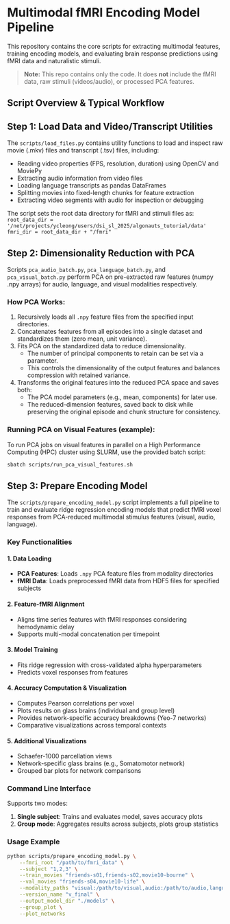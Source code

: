 # Multimodal fMRI Encoding Model Pipeline

This repository contains the core scripts for extracting multimodal features, training encoding models, and evaluating brain response predictions using fMRI data and naturalistic stimuli.

> **Note:** This repo contains only the code. It does **not** include the fMRI data, raw stimuli (videos/audio), or processed PCA features.

## Script Overview & Typical Workflow

## Step 1: Load Data and Video/Transcript Utilities

The `scripts/load_files.py` contains utility functions to load and inspect raw movie (.mkv) files and transcript (.tsv) files, including:

- Reading video properties (FPS, resolution, duration) using OpenCV and MoviePy
- Extracting audio information from video files
- Loading language transcripts as pandas DataFrames
- Splitting movies into fixed-length chunks for feature extraction
- Extracting video segments with audio for inspection or debugging

The script sets the root data directory for fMRI and stimuli files as:
`root_data_dir = '/net/projects/ycleong/users/dsi_sl_2025/algonauts_tutorial/data'`
`fmri_dir = root_data_dir + "/fmri"`

## Step 2: Dimensionality Reduction with PCA

Scripts `pca_audio_batch.py`, `pca_language_batch.py`, and `pca_visual_batch.py` perform PCA on pre-extracted raw features (numpy .npy arrays) for audio, language, and visual modalities respectively.

### How PCA Works:

1. Recursively loads all `.npy` feature files from the specified input directories.
2. Concatenates features from all episodes into a single dataset and standardizes them (zero mean, unit variance).
3. Fits PCA on the standardized data to reduce dimensionality.  
   - The number of principal components to retain can be set via a parameter.  
   - This controls the dimensionality of the output features and balances compression with retained variance.
4. Transforms the original features into the reduced PCA space and saves both:  
   - The PCA model parameters (e.g., mean, components) for later use.  
   - The reduced-dimension features, saved back to disk while preserving the original episode and chunk structure for consistency.

### Running PCA on Visual Features (example):

To run PCA jobs on visual features in parallel on a High Performance Computing (HPC) cluster using SLURM, use the provided batch script:

```bash
sbatch scripts/run_pca_visual_features.sh
```

## Step 3: Prepare Encoding Model

The `scripts/prepare_encoding_model.py` script implements a full pipeline to train and evaluate ridge regression encoding models that predict fMRI voxel responses from PCA-reduced multimodal stimulus features (visual, audio, language).

### Key Functionalities

#### 1. Data Loading
- **PCA Features**: Loads `.npy` PCA feature files from modality directories
- **fMRI Data**: Loads preprocessed fMRI data from HDF5 files for specified subjects

#### 2. Feature-fMRI Alignment
- Aligns time series features with fMRI responses considering hemodynamic delay
- Supports multi-modal concatenation per timepoint

#### 3. Model Training
- Fits ridge regression with cross-validated alpha hyperparameters
- Predicts voxel responses from features

#### 4. Accuracy Computation & Visualization
- Computes Pearson correlations per voxel
- Plots results on glass brains (individual and group level)
- Provides network-specific accuracy breakdowns (Yeo-7 networks)
- Comparative visualizations across temporal contexts

#### 5. Additional Visualizations
- Schaefer-1000 parcellation views
- Network-specific glass brains (e.g., Somatomotor network)
- Grouped bar plots for network comparisons

### Command Line Interface

Supports two modes:
1. **Single subject**: Trains and evaluates model, saves accuracy plots
2. **Group mode**: Aggregates results across subjects, plots group statistics

### Usage Example

```bash
python scripts/prepare_encoding_model.py \
    --fmri_root "/path/to/fmri_data" \
    --subject "1,2,3" \
    --train_movies "friends-s01,friends-s02,movie10-bourne" \
    --val_movies "friends-s04,movie10-life" \
    --modality_paths "visual:/path/to/visual,audio:/path/to/audio,language:/path/to/language" \
    --version_name "v_final" \
    --output_model_dir "./models" \
    --group_plot \
    --plot_networks
```
